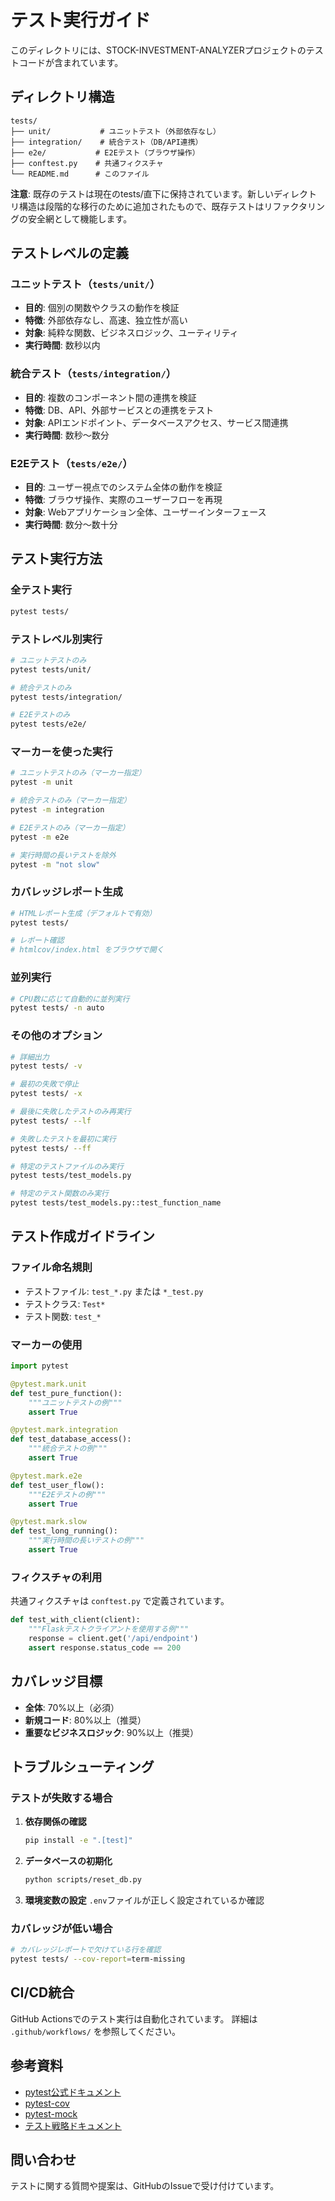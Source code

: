# テスト実行ガイド

このディレクトリには、STOCK-INVESTMENT-ANALYZERプロジェクトのテストコードが含まれています。

## ディレクトリ構造

```
tests/
├── unit/           # ユニットテスト（外部依存なし）
├── integration/    # 統合テスト（DB/API連携）
├── e2e/           # E2Eテスト（ブラウザ操作）
├── conftest.py    # 共通フィクスチャ
└── README.md      # このファイル
```

**注意**: 既存のテストは現在のtests/直下に保持されています。新しいディレクトリ構造は段階的な移行のために追加されたもので、既存テストはリファクタリングの安全網として機能します。

## テストレベルの定義

### ユニットテスト（`tests/unit/`）
- **目的**: 個別の関数やクラスの動作を検証
- **特徴**: 外部依存なし、高速、独立性が高い
- **対象**: 純粋な関数、ビジネスロジック、ユーティリティ
- **実行時間**: 数秒以内

### 統合テスト（`tests/integration/`）
- **目的**: 複数のコンポーネント間の連携を検証
- **特徴**: DB、API、外部サービスとの連携をテスト
- **対象**: APIエンドポイント、データベースアクセス、サービス間連携
- **実行時間**: 数秒〜数分

### E2Eテスト（`tests/e2e/`）
- **目的**: ユーザー視点でのシステム全体の動作を検証
- **特徴**: ブラウザ操作、実際のユーザーフローを再現
- **対象**: Webアプリケーション全体、ユーザーインターフェース
- **実行時間**: 数分〜数十分

## テスト実行方法

### 全テスト実行

```bash
pytest tests/
```

### テストレベル別実行

```bash
# ユニットテストのみ
pytest tests/unit/

# 統合テストのみ
pytest tests/integration/

# E2Eテストのみ
pytest tests/e2e/
```

### マーカーを使った実行

```bash
# ユニットテストのみ（マーカー指定）
pytest -m unit

# 統合テストのみ（マーカー指定）
pytest -m integration

# E2Eテストのみ（マーカー指定）
pytest -m e2e

# 実行時間の長いテストを除外
pytest -m "not slow"
```

### カバレッジレポート生成

```bash
# HTMLレポート生成（デフォルトで有効）
pytest tests/

# レポート確認
# htmlcov/index.html をブラウザで開く
```

### 並列実行

```bash
# CPU数に応じて自動的に並列実行
pytest tests/ -n auto
```

### その他のオプション

```bash
# 詳細出力
pytest tests/ -v

# 最初の失敗で停止
pytest tests/ -x

# 最後に失敗したテストのみ再実行
pytest tests/ --lf

# 失敗したテストを最初に実行
pytest tests/ --ff

# 特定のテストファイルのみ実行
pytest tests/test_models.py

# 特定のテスト関数のみ実行
pytest tests/test_models.py::test_function_name
```

## テスト作成ガイドライン

### ファイル命名規則
- テストファイル: `test_*.py` または `*_test.py`
- テストクラス: `Test*`
- テスト関数: `test_*`

### マーカーの使用

```python
import pytest

@pytest.mark.unit
def test_pure_function():
    """ユニットテストの例"""
    assert True

@pytest.mark.integration
def test_database_access():
    """統合テストの例"""
    assert True

@pytest.mark.e2e
def test_user_flow():
    """E2Eテストの例"""
    assert True

@pytest.mark.slow
def test_long_running():
    """実行時間の長いテストの例"""
    assert True
```

### フィクスチャの利用

共通フィクスチャは `conftest.py` で定義されています。

```python
def test_with_client(client):
    """Flaskテストクライアントを使用する例"""
    response = client.get('/api/endpoint')
    assert response.status_code == 200
```

## カバレッジ目標

- **全体**: 70%以上（必須）
- **新規コード**: 80%以上（推奨）
- **重要なビジネスロジック**: 90%以上（推奨）

## トラブルシューティング

### テストが失敗する場合

1. **依存関係の確認**
   ```bash
   pip install -e ".[test]"
   ```

2. **データベースの初期化**
   ```bash
   python scripts/reset_db.py
   ```

3. **環境変数の設定**
   `.env`ファイルが正しく設定されているか確認

### カバレッジが低い場合

```bash
# カバレッジレポートで欠けている行を確認
pytest tests/ --cov-report=term-missing
```

## CI/CD統合

GitHub Actionsでのテスト実行は自動化されています。
詳細は `.github/workflows/` を参照してください。

## 参考資料

- [pytest公式ドキュメント](https://docs.pytest.org/)
- [pytest-cov](https://pytest-cov.readthedocs.io/)
- [pytest-mock](https://pytest-mock.readthedocs.io/)
- [テスト戦略ドキュメント](../docs/testing/test_strategy.md)

## 問い合わせ

テストに関する質問や提案は、GitHubのIssueで受け付けています。
